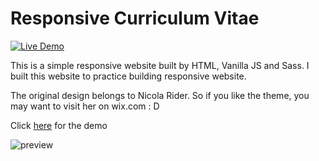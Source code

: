 Responsive Curriculum Vitae
============
[![Live Demo](https://img.shields.io/badge/demo-online-green.svg)](http://responsive-cv.quocdat1994.surge.sh/)

This is a simple responsive website built by HTML, Vanilla JS and Sass. I built this website to practice building responsive website.

The original design belongs to Nicola Rider. So if you like the theme, you may want to visit her on wix.com : D

Click [here](http://responsive-cv.quocdat1994.surge.sh/)
 for the demo 

![preview](https://i.ibb.co/JCknPg0/responsive-cv.png)
